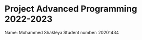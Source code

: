Project Advanced Programming 2022-2023
=======================================

Name: Mohammed Shakleya
Student number: 20201434
